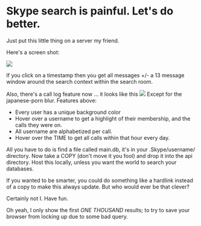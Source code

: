 # Skype search is painful. Let's do better.

Just put this little thing on a server my friend.

Here's a screen shot:

<img src=http://i.imgur.com/cIHy9gb.png>

If you click on a timestamp then you get all messages +/- a 13 message window around the search context within the search room.

Also, there's a call log feature now ... it looks like this
<img src=http://i.imgur.com/pdAqJ9I.png>
Except for the japanese-porn blur.
Features above:

* Every user has a unique background color
* Hover over a username to get a highlight of their membership, and the calls they were on.
* All username are alphabetized per call.
* Hover over the TIME to get all calls within that hour every day.

All you have to do is find a file called main.db, it's in your .Skype/username/ directory.  Now take a COPY (don't move it you fool) and drop it into the api directory.  Host this locally, unless you want the world to search your databases.

If you wanted to be smarter, you could do something like a hardlink instead of a copy to make this always update.  But who would ever be that clever?

Certainly not I.  Have fun.

Oh yeah, I only show the first *ONE THOUSAND* results; to try to save your browser from locking up due to some bad query.

